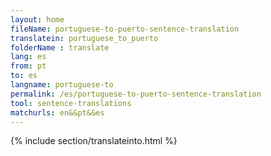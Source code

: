 ```yaml
---
layout: home
fileName: portuguese-to-puerto-sentence-translation
translatein: portuguese_to_puerto
folderName : translate
lang: es
from: pt
to: es
langname: portuguese-to
permalink: /es/portuguese-to-puerto-sentence-translation
tool: sentence-translations
matchurls: en&&pt&&es
---
```

{% include section/translateinto.html %}
